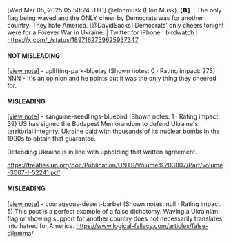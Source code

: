 [Wed Mar 05, 2025 05:50:24 UTC] @elonmusk (Elon Musk)【𝗕】: The only flag being waved and the ONLY cheer by Democrats was for another country. They hate America. [@DavidSacks] Democrats’ only cheers tonight were for a Forever War in Ukraine. | Twitter for iPhone | birdwatch | https://x.com/_/status/1897162759625937347

#### NOT MISLEADING

[[view note]](https://x.com/i/birdwatch/n/1897265185544450252) - uplifting-park-bluejay (Shown notes: 0 · Rating impact: 273)
NNN - It's an opinion and he points out it was the only thing they cheered for.

#### MISLEADING

[[view note]](https://x.com/i/birdwatch/n/1897278709981139396) - sanguine-seedlings-bluebird (Shown notes: 1 · Rating impact: 39)
US has signed the Budapest Memorandum to defend Ukraine's territorial integrity. Ukraine paid with thousands of its nuclear bombs in the 1990s to obtain that guarantee.

Defending Ukraine is in line with upholding that written agreement.

https://treaties.un.org/doc/Publication/UNTS/Volume%203007/Part/volume-3007-I-52241.pdf

#### MISLEADING

[[view note]](https://x.com/i/birdwatch/n/1897250615996133745) - courageous-desert-barbet (Shown notes: null · Rating impact: 5)
This post is a perfect example of a false dichotomy. Waving a Ukrainian flag or showing support for another country does not necessarily translates into hatred for America. https://www.logical-fallacy.com/articles/false-dilemma/
